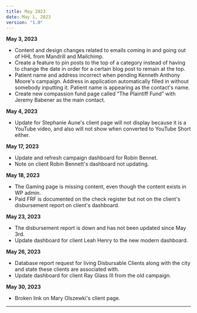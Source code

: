 ```yaml
---
title: May 2023
date: May 1, 2023
version: "1.0"
---
```

**May 3, 2023**
- Content and design changes related to emails coming in and going out of HHL from Mandrill and Mailchimp. 
- Create a feature to pin posts to the top of a category instead of having to change the date in order for a certain blog post to remain at the top. 
- Patient name and address incorrect when pending Kenneth Anthony Moore's campaign. Address in application automatically filled in without somebody inputting it. Patient name is appearing as the contact's name. 
- Create new compassion fund page called “The Plaintiff Fund” with Jeremy Babener as the main contact. 

**May 4, 2023**
- Update for Stephanie Aune's client page will not display because it is a YouTube video, and also will not show when converted to YouTube Short either. 

**May 17, 2023**
- Update and refresh campaign dashboard for Robin Bennet. 
- Note on client Robin Bennett's dashboard not updating. 

**May 18, 2023**
- The Gaming page is missing content, even though the content exists in WP admin.
- Paid FRF is documented on the check register but not on the client's disbursement report on client's dashboard.

**May 23, 2023**
- The disbursement report is down and has not been updated since May 3rd. 
- Update dashboard for client Leah Henry to the new modern dashboard. 

**May 26, 2023**
- Database report request for living Disbursable Clients along with the city and state these clients are associated with. 
- Update dashboard for client Ray Glass III from the old campaign. 

**May 30, 2023**
- Broken link on Mary Olszewki's client page. 

---
